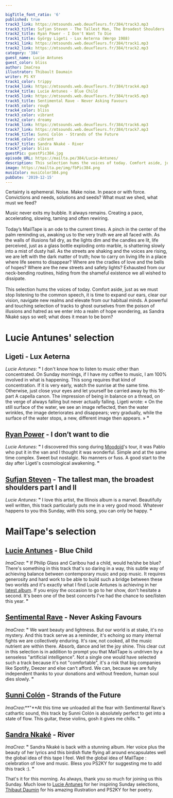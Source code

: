 ```yaml
---

bigTitle_font_ratio: '6'
published: true
track3_link: https://mtsounds.web.deuxfleurs.fr/384/track3.mp3
track3_title: Sufjan Steven - The Tallest Man, The Broadest Shoulders
track2_title: Ryan Power - I Don't Want To Die
track1_title: György Ligeti - Lux Aeterna (Wergo 1988)
track1_link: https://mtsounds.web.deuxfleurs.fr/384/track1.mp3
track2_link: https://mtsounds.web.deuxfleurs.fr/384/track2.mp3
category: '384'
guest_name: Lucie Antunes
guest_color: bliss
author: ImaCrea
illustrator: Thibault Daumain
writer: PS KY
track1_color: trippy
track4_link: https://mtsounds.web.deuxfleurs.fr/384/track4.mp3
track4_title: Lucie Antunes - Blue Child
track5_link: https://mtsounds.web.deuxfleurs.fr/384/track5.mp3
track5_title: Sentimental Rave - Never Asking Favours
track5_color: rough
track4_color: bliss
track3_color: vibrant
track2_color: dreamy
track6_link: https://mtsounds.web.deuxfleurs.fr/384/track6.mp3
track7_link: https://mtsounds.web.deuxfleurs.fr/384/track7.mp3
track6_title: Sunni Colón - Strands of the Future
track6_color: vibrant
track7_title: Sandra Nkaké - River
track7_color: bliss
guestPic: guestPic384.jpg
episode_URL: https://mailta.pe/384/Lucie-Antunes/
description: This selection hums the voices of today. Comfort aside, just as we must stop listening to the common speech, it is time to expand our ears, clear our vision, navigate new realms and elevate from our habitual minds. A powerful and touching selection of tracks to ghost ourselves from the poison of illusions and hatred as we enter into a realm of hope wondering, as Sandra Nkaké says so well; what does it mean to be born?
image: https://mailta.pe/img/fbPic384.png
musiColor: musiColor384.png
pubDate: '2019-12-15'
---
```

Certainty is ephemeral. Noise. Make noise. In peace or with force. Convictions and needs, solutions and seeds? What must we shed, what must we feed?

<p>
Music never exits my bubble. It always remains. Creating a pace, accelerating, slowing, taming and often rewiring.
<br><br>
Today’s MailTape is an ode to the current times. A pinch in the center of the palm reminding us, awaking us to the very truth we are all faced with. As the walls of illusions fall dry, as the lights dim and the candles are lit, life perceived, just as a glass bottle exploding onto marble, is shattering slowly into a mist of dusty hail. As the streets are shaking and the voices are rising, we are left with the dark matter of truth; how to carry on living life in a place where life seems to disappear? Where are the cradles of love and the bells of hopes? Where are the new streets and safety lights? Exhausted from our neck-bending routines, hiding from the shameful existence we all wished to dissipate.
<br><br>
This selection hums the voices of today. Comfort aside, just as we must stop listening to the common speech, it is time to expand our ears, clear our vision, navigate new realms and elevate from our habitual minds. A powerful and touching selection of tracks to ghost ourselves from the poison of illusions and hatred as we enter into a realm of hope wondering, as Sandra Nkaké says so well; what does it mean to be born?


# Lucie Antunes' selection

## Ligeti - Lux Aeterna
_Lucie Antunes_: **"** I don't know how to listen to music other than concentrated. On Sunday mornings, if I have my coffee to music, I am 100% involved in what is happening. This song requires that kind of concentration. If it is very early, watch the sunrise at the same time. Otherwise, just close your eyes and let yourself be carried away by this 16-part A capella canon. The impression of being in balance on a thread, on the verge of always falling but never actually falling. Ligeti wrote: « On the still surface of the water, we see an image reflected, then the water wrinkles, the image deteriorates and disappears; very gradually, while the surface of the water stops, a new, different image then appears. » **"** 

## [Ryan Power](https://ryanpower.bandcamp.com/album/i-don-t-want-to-die) - I don’t want to die
_Lucie Antunes_: **"** I discovered this song during [Moodoïd](https://www.mailta.pe/325/moodoid/)'s tour, it was Pablo who put it in the van and I thought it was wonderful. Simple and at the same time complex. Sweet but nostalgic. No manners or fuss. A good start to the day after Ligeti's cosmological awakening. **"** 

## [Sufjan Steven](https://music.sufjan.com/) - The tallest man, the broadest shoulders part I and II
_Lucie Antunes_: **"** I love this artist, the Illinois album is a marvel. Beautifully well written, this track particularly puts me in a very good mood. Whatever happens to you this Sunday, with this song, you can only be happy. **"** 


# MailTape's selection

## [Lucie Antunes](https://infine-rec.bandcamp.com/album/serge) - Blue Child
_ImaCrea_: **"** If Philip Glass and Caribou had a child, would he/she be blue? There's something in this track that's so daring in a way, this subtle way of achieving balance between contemporary music and pop music. It requires generosity and hard work to be able to build such a bridge between these two worlds and it's exactly what I find Lucie Antunes is achieving in her [latest album](https://infine-rec.bandcamp.com/album/serge). If you enjoy the occasion to go to her show, don't hesitate a second. It's been one of the best concerts I've had the chance to see/listen this year. **"** 

## [Sentimental Rave](https://sentimentalrave.bandcamp.com/) - Never Asking Favours
_ImaCrea_: **"** We want beauty and lightness. But our world is at stake, it's no mystery. And this track serve as a reminder, it's echoing so many internal fights we are collectively enduring. It's raw, not cooked, all the music nutrient are within there. Absorb, dance and let the joy shine. This clear cut in this selection is in addition to prompt you that MailTape is undriven by a senseless "artificial intelligence". Not a single one would have selected such a track because it's not "comfortable", it's a risk that big companies like Spotify, Deezer and else can't afford. We can, because we are fully independent thanks to your donations and without freedom, human soul dies slowly. **"** 

## [Sunni Colón](https://soundcloud.com/sunnicolon/) - Strands of the Future
_ImaCrea_:**"**At this time we unloaded all the fear with Sentimental Rave's cathartic sound, this track by Sunni Colón is absolutely perfect to get into a state of flow. This guitar, these violins, gosh it gives me chills. **"** 

## [Sandra Nkaké](https://sandrankake.blogspot.com/) - River
_ImaCrea_: **"** Sandra Nkaké is back with a stunning album. Her voice plus the beauty of her lyrics and this birdish flute flying all around encapsulates well the global idea of this tape I feel. Well the global idea of MailTape : celebration of love and music. Bless you PS2KY for suggesting me to add this track :). **"** 


 That's it for this morning. As always, thank you so much for joining us this Sunday. Much love to [Lucie Antunes](https://infine-rec.bandcamp.com/album/serge) for her inspiring Sunday selections, [Thibaut Daumin](https://thibaultdaumain.fr/) for his amazing illustration and PS2KY for her poetry.

